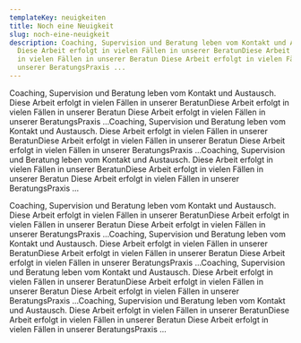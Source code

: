 ```yaml
---
templateKey: neuigkeiten
title: Noch eine Neuigkeit
slug: noch-eine-neuigkeit
description: Coaching, Supervision und Beratung leben vom Kontakt und Austausch.
  Diese Arbeit erfolgt in vielen Fällen in unserer BeratunDiese Arbeit erfolgt
  in vielen Fällen in unserer Beratun Diese Arbeit erfolgt in vielen Fällen in
  unserer BeratungsPraxis ...
---
```


Coaching, Supervision und Beratung leben vom Kontakt und Austausch. Diese Arbeit erfolgt in vielen Fällen in unserer BeratunDiese Arbeit erfolgt in vielen Fällen in unserer Beratun Diese Arbeit erfolgt in vielen Fällen in unserer BeratungsPraxis ...Coaching, Supervision und Beratung leben vom Kontakt und Austausch. Diese Arbeit erfolgt in vielen Fällen in unserer BeratunDiese Arbeit erfolgt in vielen Fällen in unserer Beratun Diese Arbeit erfolgt in vielen Fällen in unserer BeratungsPraxis ...Coaching, Supervision und Beratung leben vom Kontakt und Austausch. Diese Arbeit erfolgt in vielen Fällen in unserer BeratunDiese Arbeit erfolgt in vielen Fällen in unserer Beratun Diese Arbeit erfolgt in vielen Fällen in unserer BeratungsPraxis ...

Coaching, Supervision und Beratung leben vom Kontakt und Austausch. Diese Arbeit erfolgt in vielen Fällen in unserer BeratunDiese Arbeit erfolgt in vielen Fällen in unserer Beratun Diese Arbeit erfolgt in vielen Fällen in unserer BeratungsPraxis ...Coaching, Supervision und Beratung leben vom Kontakt und Austausch. Diese Arbeit erfolgt in vielen Fällen in unserer BeratunDiese Arbeit erfolgt in vielen Fällen in unserer Beratun Diese Arbeit erfolgt in vielen Fällen in unserer BeratungsPraxis ...Coaching, Supervision und Beratung leben vom Kontakt und Austausch. Diese Arbeit erfolgt in vielen Fällen in unserer BeratunDiese Arbeit erfolgt in vielen Fällen in unserer Beratun Diese Arbeit erfolgt in vielen Fällen in unserer BeratungsPraxis ...Coaching, Supervision und Beratung leben vom Kontakt und Austausch. Diese Arbeit erfolgt in vielen Fällen in unserer BeratunDiese Arbeit erfolgt in vielen Fällen in unserer Beratun Diese Arbeit erfolgt in vielen Fällen in unserer BeratungsPraxis ...
